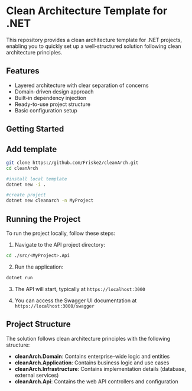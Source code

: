 # Clean Architecture Template for .NET

This repository provides a clean architecture template for .NET projects, enabling you to quickly set up a well-structured solution following clean architecture principles.

## Features

- Layered architecture with clear separation of concerns
- Domain-driven design approach
- Built-in dependency injection
- Ready-to-use project structure
- Basic configuration setup

## Getting Started

## Add template

```bash
git clone https://github.com/Friske2/cleanArch.git
cd cleanArch

#install local template
dotnet new -i .

#create project
dotnet new cleanarch -n MyProject
```

## Running the Project

To run the project locally, follow these steps:

1. Navigate to the API project directory:

```bash
cd ./src/<MyProject>.Api
```

2. Run the application:

```bash
dotnet run
```

3. The API will start, typically at `https://localhost:3000`

4. You can access the Swagger UI documentation at `https://localhost:3000/swagger`

## Project Structure

The solution follows clean architecture principles with the following structure:

- **cleanArch.Domain**: Contains enterprise-wide logic and entities
- **cleanArch.Application**: Contains business logic and use cases
- **cleanArch.Infrastructure**: Contains implementation details (database, external services)
- **cleanArch.Api**: Contains the web API controllers and configuration
